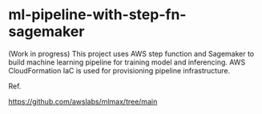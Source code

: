 # ml-pipeline-with-step-fn-sagemaker
(Work in progress)
This project uses AWS step function and Sagemaker to build machine learning pipeline for training model and inferencing. AWS CloudFormation IaC is used for provisioning pipeline infrastructure.


Ref.

https://github.com/awslabs/mlmax/tree/main
